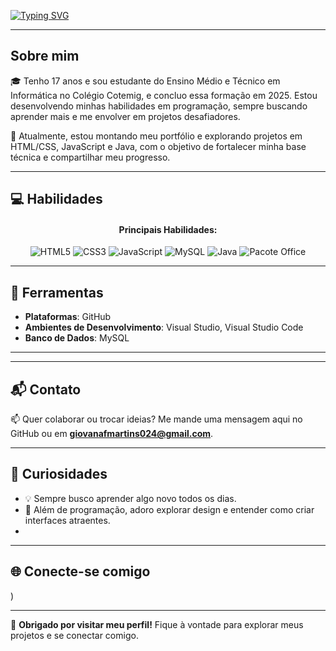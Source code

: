 [![Typing SVG](https://readme-typing-svg.demolab.com?font=Fira+Code&pause=1000&color=FF007F&width=435&lines=Olá!%2C+Eu+Sou+Giovana+Faria.;Bem+Vindo(a)+ao+meu+perfil+no+GitHub!+)](https://git.io/typing-svg)




---

## Sobre mim
🎓 Tenho 17 anos e sou estudante do Ensino Médio e Técnico em Informática no Colégio Cotemig, e concluo essa formação em 2025. Estou desenvolvendo minhas habilidades em programação, sempre buscando aprender mais e me envolver em projetos desafiadores.

🌱 Atualmente, estou montando meu portfólio e explorando projetos em HTML/CSS, JavaScript e Java, com o objetivo de fortalecer minha base técnica e compartilhar meu progresso.

---

## 💻 Habilidades

<div align="center">
  <h4>Principais Habilidades:</h4>
  <img src="https://img.shields.io/badge/HTML5-%23E34F26.svg?&style=for-the-badge&logo=html5&logoColor=white" alt="HTML5"/>
  <img src="https://img.shields.io/badge/CSS3-%231572B6.svg?&style=for-the-badge&logo=css3&logoColor=white" alt="CSS3"/>
  <img src="https://img.shields.io/badge/JavaScript-%23323330.svg?&style=for-the-badge&logo=javascript&logoColor=%23F7DF1E" alt="JavaScript"/>
  <img src="https://img.shields.io/badge/MySQL-%2300f.svg?&style=for-the-badge&logo=mysql&logoColor=white" alt="MySQL"/>
  <img src="https://img.shields.io/badge/Java-%23ED8B00.svg?&style=for-the-badge&logo=java&logoColor=white" alt="Java"/>
  <img src="https://img.shields.io/badge/Office-%230A66C2.svg?&style=for-the-badge&logo=microsoft-office&logoColor=white" alt="Pacote Office"/>
</div>




---

## 🔧 Ferramentas
- **Plataformas**: GitHub
- **Ambientes de Desenvolvimento**: Visual Studio, Visual Studio Code
- **Banco de Dados**: MySQL

---


---

## 📬 Contato
📫 Quer colaborar ou trocar ideias? Me mande uma mensagem aqui no GitHub ou em **[giovanafmartins024@gmail.com](mailto:giovanafamrtins024@gmail.com)**.

---

## 🔎 Curiosidades
- 💡 Sempre busco aprender algo novo todos os dias.
- 📘 Além de programação, adoro explorar design e entender como criar interfaces atraentes.
- 

---

## 🌐 Conecte-se comigo
)

---

🎉 **Obrigado por visitar meu perfil!** Fique à vontade para explorar meus projetos e se conectar comigo.

</td>
</tr>
</table>
